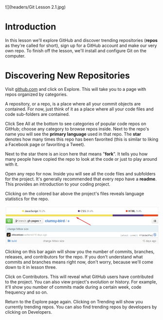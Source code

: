 ![](headers/Git Lesson 2.1.jpg)

# Introduction

In this lesson we'll explore GitHub and discover trending repositories (**repos** as they're called for short), sign up for a GitHub account and make our very own repo. To finish off the lesson, we'll install and configure Git on the computer.

# Discovering New Repositories

Visit [github.com](http://github.com) and click on Explore. This will take you to a page with repos organized by categories.

A repository, or a repo, is a place where all your commit objects are contained. For now, just think of it as a place where all your code files and code sub-folders are contained.

Click See All at the bottom to see categories of popular code repos on GitHub; choose any category to browse repos inside. Next to the repo's name you will see the **primary language** used in that repo. The **star** denotes how many times this repo has been favorited (this is similar to liking a Facebook page or favoriting a Tweet).

Next to the star there is an icon here that means "**fork**". It tells you how many people have copied the repo to look at the code or just to play around with it.

Open any repo for now. Inside you will see all the code files and subfolders for the project. It's generally recommended that every repo have a **readme**. This provides an introduction to your coding project.

Clicking on the colored bar above the project's files reveals language statistics for the repo.

![](img/2-1_lang.png)

Clicking on this bar again will show you the number of commits, branches, releases, and contributors for the repo. If you don't understand what commits and branches means right now, don't worry, because we'll come down to it in lesson three.

Click on Contributors. This will reveal what GitHub users have contributed to the project. You can also view project's evolution or history. For example, it'll show you number of commits made during a certain week, code frequency and so on.

Return to the Explore page again. Clicking on Trending will show you currently trending repos. You can also find trending repos by developers by clicking on Developers.